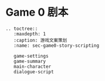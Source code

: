 # Game 0 剧本

```{eval-rst}
.. toctree::
   :maxdepth: 1
   :caption: 游戏文案策划
   :name: sec-game0-story-scripting

   game-settings
   game-summary
   main-character
   dialogue-script
```
